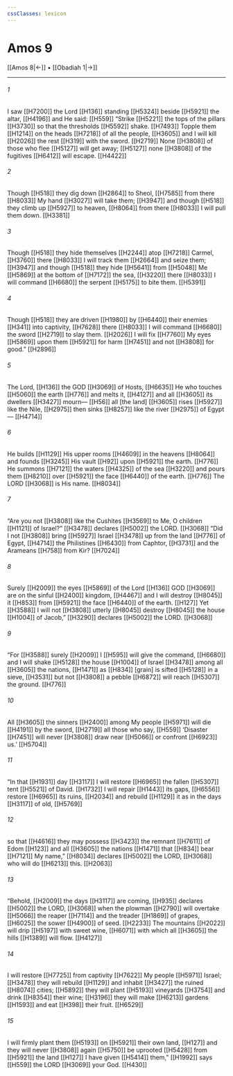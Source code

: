 ```yaml
---
cssClasses: lexicon
---
```


# Amos 9

[[Amos 8|←]] • [[Obadiah 1|→]]

---

###### 1
I saw [[H7200]] the Lord [[H136]] standing [[H5324]] beside [[H5921]] the altar, [[H4196]] and He said: [[H559]] “Strike [[H5221]] the tops of the pillars [[H3730]] so that the thresholds [[H5592]] shake. [[H7493]] Topple them [[H1214]] on the heads [[H7218]] of all the people, [[H3605]] and I will kill [[H2026]] the rest [[H319]] with the sword. [[H2719]] None [[H3808]] of those who flee [[H5127]] will get away; [[H5127]] none [[H3808]] of the fugitives [[H6412]] will escape. [[H4422]]

###### 2
Though [[H518]] they dig down [[H2864]] to Sheol, [[H7585]] from there [[H8033]] My hand [[H3027]] will take them; [[H3947]] and though [[H518]] they climb up [[H5927]] to heaven, [[H8064]] from there [[H8033]] I will pull them down. [[H3381]]

###### 3
Though [[H518]] they hide themselves [[H2244]] atop [[H7218]] Carmel, [[H3760]] there [[H8033]] I will track them [[H2664]] and seize them; [[H3947]] and though [[H518]] they hide [[H5641]] from [[H5048]] Me [[H5869]] at the bottom of [[H7172]] the sea, [[H3220]] there [[H8033]] I will command [[H6680]] the serpent [[H5175]] to bite them. [[H5391]]

###### 4
Though [[H518]] they are driven [[H1980]] by [[H6440]] their enemies [[H341]] into captivity, [[H7628]] there [[H8033]] I will command [[H6680]] the sword [[H2719]] to slay them. [[H2026]] I will fix [[H7760]] My eyes [[H5869]] upon them [[H5921]] for harm [[H7451]] and not [[H3808]] for good.” [[H2896]]

###### 5
The Lord, [[H136]] the GOD [[H3069]] of Hosts, [[H6635]] He who touches [[H5060]] the earth [[H776]] and melts it, [[H4127]] and all [[H3605]] its dwellers [[H3427]] mourn— [[H56]] all [the land] [[H3605]] rises [[H5927]] like the Nile, [[H2975]] then sinks [[H8257]] like the river [[H2975]] of Egypt— [[H4714]]

###### 6
He builds [[H1129]] His upper rooms [[H4609]] in the heavens [[H8064]] and founds [[H3245]] His vault [[H92]] upon [[H5921]] the earth. [[H776]] He summons [[H7121]] the waters [[H4325]] of the sea [[H3220]] and pours them [[H8210]] over [[H5921]] the face [[H6440]] of the earth. [[H776]] The LORD [[H3068]] is His name. [[H8034]]

###### 7
“Are you not [[H3808]] like the Cushites [[H3569]] to Me,  O children [[H1121]] of Israel?” [[H3478]] declares [[H5002]] the LORD. [[H3068]] “Did I not [[H3808]] bring [[H5927]] Israel [[H3478]] up from the land [[H776]] of Egypt, [[H4714]] the Philistines [[H6430]] from Caphtor, [[H3731]] and the Arameans [[H758]] from Kir? [[H7024]]

###### 8
Surely [[H2009]] the eyes [[H5869]] of the Lord [[H136]] GOD [[H3069]] are on the sinful [[H2400]] kingdom, [[H4467]] and I will destroy [[H8045]] it [[H853]] from [[H5921]] the face [[H6440]] of the earth. [[H127]] Yet [[H3588]] I will not [[H3808]] utterly [[H8045]] destroy [[H8045]] the house [[H1004]] of Jacob,” [[H3290]] declares [[H5002]] the LORD. [[H3068]]

###### 9
“For [[H3588]] surely [[H2009]] I [[H595]] will give the command, [[H6680]] and I will shake [[H5128]] the house [[H1004]] of Israel [[H3478]] among all [[H3605]] the nations, [[H1471]] as [[H834]] [grain] is sifted [[H5128]] in a sieve, [[H3531]] but not [[H3808]] a pebble [[H6872]] will reach [[H5307]] the ground. [[H776]]

###### 10
All [[H3605]] the sinners [[H2400]] among My people [[H5971]] will die [[H4191]] by the sword, [[H2719]] all those who say, [[H559]] ‘Disaster [[H7451]] will never [[H3808]] draw near [[H5066]] or confront [[H6923]] us.’ [[H5704]]

###### 11
“In that [[H1931]] day [[H3117]] I will restore [[H6965]] the fallen [[H5307]] tent [[H5521]] of David. [[H1732]] I will repair [[H1443]] its gaps, [[H6556]] restore [[H6965]] its ruins, [[H2034]] and rebuild [[H1129]] it as in the days [[H3117]] of old, [[H5769]]

###### 12
so that [[H4616]] they may possess [[H3423]] the remnant [[H7611]] of Edom [[H123]] and all [[H3605]] the nations [[H1471]] that [[H834]] bear [[H7121]] My name,” [[H8034]] declares [[H5002]] the LORD, [[H3068]] who will do [[H6213]] this. [[H2063]]

###### 13
“Behold, [[H2009]] the days [[H3117]] are coming, [[H935]] declares [[H5002]] the LORD, [[H3068]] when the plowman [[H2790]] will overtake [[H5066]] the reaper [[H7114]] and the treader [[H1869]] of grapes, [[H6025]] the sower [[H4900]] of seed. [[H2233]] The mountains [[H2022]] will drip [[H5197]] with sweet wine, [[H6071]] with which all [[H3605]] the hills [[H1389]] will flow. [[H4127]]

###### 14
I will restore [[H7725]] from captivity [[H7622]] My people [[H5971]] Israel; [[H3478]] they will rebuild [[H1129]] and inhabit [[H3427]] the ruined [[H8074]] cities; [[H5892]] they will plant [[H5193]] vineyards [[H3754]] and drink [[H8354]] their wine; [[H3196]] they will make [[H6213]] gardens [[H1593]] and eat [[H398]] their fruit. [[H6529]]

###### 15
I will firmly plant them [[H5193]] on [[H5921]] their own land, [[H127]] and they will never [[H3808]] again [[H5750]] be uprooted [[H5428]] from [[H5921]] the land [[H127]] I have given [[H5414]] them,” [[H1992]] says [[H559]] the LORD [[H3069]] your God. [[H430]]

